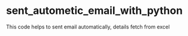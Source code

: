 # sent_autometic_email_with_python
This code helps to sent email automatically, details fetch from excel 
